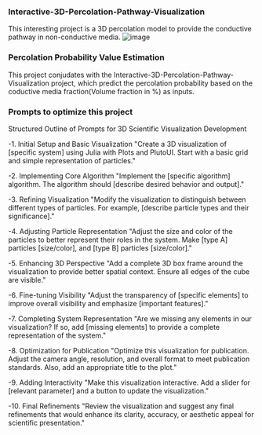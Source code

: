 ### Interactive-3D-Percolation-Pathway-Visualization ###
This interesting project is a 3D percolation model to provide the conductive pathway in non-conductive media.
![image](https://github.com/user-attachments/assets/f8f125ed-72b7-4b97-be57-32a58eb01b56)

### Percolation Probability Value Estimation ###
This project conjudates with the Interactive-3D-Percolation-Pathway-Visualization project, which predict the percolation probability based on the coductive media fraction(Volume fraction in %) as inputs.

### Prompts to optimize this project ###
Structured Outline of Prompts for 3D Scientific Visualization Development

-1. Initial Setup and Basic Visualization
"Create a 3D visualization of [specific system] using Julia with Plots and PlutoUI. Start with a basic grid and simple representation of particles."

-2. Implementing Core Algorithm
"Implement the [specific algorithm] algorithm. The algorithm should [describe desired behavior and output]."

-3. Refining Visualization
"Modify the visualization to distinguish between different types of particles. For example, [describe particle types and their significance]."

-4. Adjusting Particle Representation
"Adjust the size and color of the particles to better represent their roles in the system. Make [type A] particles [size/color], and [type B] particles [size/color]."

-5. Enhancing 3D Perspective
"Add a complete 3D box frame around the visualization to provide better spatial context. Ensure all edges of the cube are visible."

-6. Fine-tuning Visibility
"Adjust the transparency of [specific elements] to improve overall visibility and emphasize [important features]."

-7. Completing System Representation
"Are we missing any elements in our visualization? If so, add [missing elements] to provide a complete representation of the system."

-8. Optimization for Publication
"Optimize this visualization for publication. Adjust the camera angle, resolution, and overall format to meet publication standards. Also, add an appropriate title to the plot."

-9. Adding Interactivity
"Make this visualization interactive. Add a slider for [relevant parameter] and a button to update the visualization."

-10. Final Refinements
"Review the visualization and suggest any final refinements that would enhance its clarity, accuracy, or aesthetic appeal for scientific presentation."
